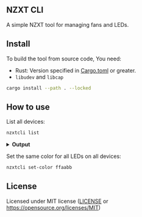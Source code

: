 ## NZXT CLI

A simple NZXT tool for managing fans and LEDs.

## Install

To build the tool from source code, You need:

* Rust: Version specified in [Cargo.toml](./Cargo.toml?#L5) or greater.
* `libudev` and `libcap`

```bash
cargo install --path . --locked
```

## How to use

List all devices:
```bash
nzxtcli list
```

<details><summary><b>Output</b></summary>
<p>

```json
[
  {
    "vendor_id": 7793,
    "vendor_id_hex": "1e71",
    "product_id": 8210,
    "product_id_hex": "2012",
    "name": "NZXT RGB Controller",
    "firmware_version": "1.5.0",
    "rgb_channels": [
      {
        "id": 0,
        "led_count": 18,
        "devices": [
          {
            "id": 0,
            "id_hex": "00",
            "name": "F140 RGB fan (140mm)",
            "led_count": 18
          }
        ]
      },
      {
        "id": 1,
        "led_count": 18,
        "devices": [
          {
            "id": 0,
            "id_hex": "00",
            "name": "F140 RGB fan (140mm)",
            "led_count": 18
          }
        ]
      },
      {
        "id": 2,
        "led_count": 0,
        "devices": []
      }
    ]
  },
  {
    "vendor_id": 7793,
    "vendor_id_hex": "1e71",
    "product_id": 8225,
    "product_id_hex": "2021",
    "name": "NZXT RGB Controller",
    "firmware_version": "1.5.0",
    "rgb_channels": [
      {
        "id": 0,
        "led_count": 8,
        "devices": [
          {
            "id": 0,
            "id_hex": "00",
            "name": "F120 RGB Core fan (120mm)",
            "led_count": 8
          }
        ]
      },
      {
        "id": 1,
        "led_count": 8,
        "devices": [
          {
            "id": 0,
            "id_hex": "00",
            "name": "F120 RGB Core fan (120mm)",
            "led_count": 8
          }
        ]
      },
      {
        "id": 2,
        "led_count": 0,
        "devices": []
      }
    ]
  }
]
```
</p>
</details>

Set the same color for all LEDs on all devices:
```bash
nzxtcli set-color ffaabb
```

## License

Licensed under MIT license ([LICENSE](./LICENSE) or <https://opensource.org/licenses/MIT>)
